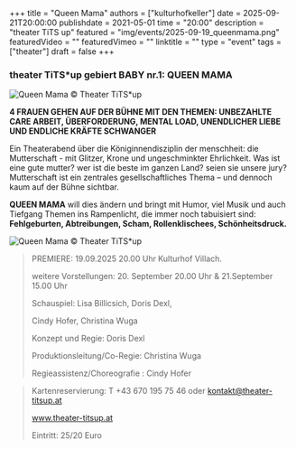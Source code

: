 +++
title = "Queen Mama"
authors = ["kulturhofkeller"]
date = 2025-09-21T20:00:00
publishdate = 2021-05-01
time = "20:00"
description = "theater TiTS up"
featured = "img/events/2025-09-19_queenmama.png"
featuredVideo = ""
featuredVimeo = ""
linktitle = ""
type = "event"
tags = ["theater"]
draft = false
+++


### theater TiTS\*up gebiert BABY nr.1: QUEEN MAMA

![Queen Mama](/img/events/2025-09-19_queenmama1.png)
© Theater TiTS\*up

**4 FRAUEN GEHEN AUF DER BÜHNE MIT DEN THEMEN: UNBEZAHLTE CARE ARBEIT, ÜBERFORDERUNG, MENTAL LOAD, UNENDLICHER LIEBE UND ENDLICHE KRÄFTE SCHWANGER**

Ein Theaterabend über die Königinnendisziplin der menschheit: die Mutterschaft - mit Glitzer, Krone und ungeschminkter Ehrlichkeit.
Was ist eine gute mutter? wer ist die beste im ganzen Land? seien sie unsere jury?
Mutterschaft ist ein zentrales gesellschaftliches Thema – und dennoch kaum auf der Bühne sichtbar.

**QUEEN MAMA** will dies ändern und bringt mit Humor, viel Musik und auch Tiefgang Themen ins Rampenlicht, die immer noch tabuisiert sind: **Fehlgeburten, Abtreibungen, Scham, Rollenklischees, Schönheitsdruck.**

![Queen Mama](/img/events/2025-09-19_quennmama2.png)
© Theater TiTS\*up


> PREMIERE: 19.09.2025 20.00 Uhr Kulturhof Villach.
> 
> weitere Vorstellungen: 20. September 20.00 Uhr & 21.September 15.00 Uhr
>
> Schauspiel: Lisa Billicsich, Doris Dexl,
>
> Cindy Hofer, Christina Wuga
>
> Konzept und Regie: Doris Dexl
>
> Produktionsleitung/Co-Regie: Christina Wuga
>
> Regieassistenz/Choreografie : Cindy Hofer

> Kartenreservierung: T +43 670 195 75 46 oder kontakt@theater-titsup.at
>
> www.theater-titsup.at
>
> Eintritt: 25/20 Euro








